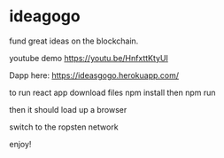 # ideagogo
fund great ideas on the blockchain. 



youtube demo 
https://youtu.be/HnfxttKtyUI

Dapp here: https://ideasgogo.herokuapp.com/




to run react app
download files 
npm install
then 
npm run

then it should load up a browser

switch to the ropsten network

enjoy!





